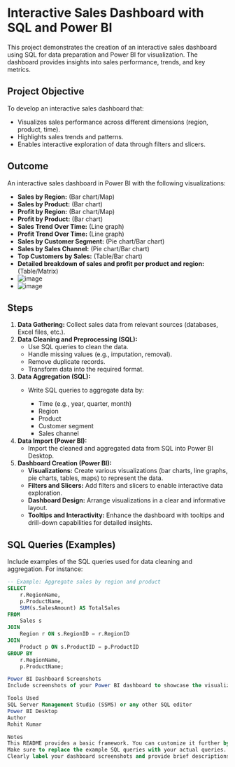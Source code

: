 # Interactive Sales Dashboard with SQL and Power BI

This project demonstrates the creation of an interactive sales dashboard using SQL for data preparation and Power BI for visualization. The dashboard provides insights into sales performance, trends, and key metrics.

## Project Objective

To develop an interactive sales dashboard that:

* Visualizes sales performance across different dimensions (region, product, time).
* Highlights sales trends and patterns.
* Enables interactive exploration of data through filters and slicers.

## Outcome

An interactive sales dashboard in Power BI with the following visualizations:

* **Sales by Region:**  (Bar chart/Map)
* **Sales by Product:** (Bar chart)
* **Profit by Region:** (Bar chart/Map)
* **Profit by Product:** (Bar chart)
* **Sales Trend Over Time:** (Line graph)
* **Profit Trend Over Time:** (Line graph)
* **Sales by Customer Segment:** (Pie chart/Bar chart)
* **Sales by Sales Channel:** (Pie chart/Bar chart)
* **Top Customers by Sales:** (Table/Bar chart)
* **Detailed breakdown of sales and profit per product and region:** (Table/Matrix)
* ![image](https://github.com/user-attachments/assets/a1231381-e8b4-41de-b026-d1c5e1073f76)
* ![image](https://github.com/user-attachments/assets/a673e88d-aa6c-4dfd-8282-0a979d1f40c2)


## Steps

1. **Data Gathering:** Collect sales data from relevant sources (databases, Excel files, etc.).
2. **Data Cleaning and Preprocessing (SQL):**
   * Use SQL queries to clean the data.
   * Handle missing values (e.g., imputation, removal).
   * Remove duplicate records.
   * Transform data into the required format.
3. **Data Aggregation (SQL):**
   * Write SQL queries to aggregate data by:

     * Time (e.g., year, quarter, month)
     * Region
     * Product
     * Customer segment
     * Sales channel
4. **Data Import (Power BI):**
   * Import the cleaned and aggregated data from SQL into Power BI Desktop.
5. **Dashboard Creation (Power BI):**
   * **Visualizations:** Create various visualizations (bar charts, line graphs, pie charts, tables, maps) to represent the data.
   * **Filters and Slicers:** Add filters and slicers to enable interactive data exploration.
   * **Dashboard Design:** Arrange visualizations in a clear and informative layout.
   * **Tooltips and Interactivity:**  Enhance the dashboard with tooltips and drill-down capabilities for detailed insights.

## SQL Queries (Examples)

Include examples of the SQL queries used for data cleaning and aggregation. For instance:

```sql
-- Example: Aggregate sales by region and product
SELECT 
    r.RegionName,
    p.ProductName,
    SUM(s.SalesAmount) AS TotalSales
FROM 
    Sales s
JOIN 
    Region r ON s.RegionID = r.RegionID
JOIN 
    Product p ON s.ProductID = p.ProductID
GROUP BY 
    r.RegionName,
    p.ProductName;

Power BI Dashboard Screenshots
Include screenshots of your Power BI dashboard to showcase the visualizations and interactivity.

Tools Used
SQL Server Management Studio (SSMS) or any other SQL editor
Power BI Desktop
Author
Rohit Kumar

Notes
This README provides a basic framework. You can customize it further by adding more details about your data sources, specific SQL techniques used, and any challenges faced during the project.
Make sure to replace the example SQL queries with your actual queries.
Clearly label your dashboard screenshots and provide brief descriptions.
